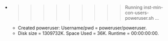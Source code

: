 * >>>>>>>>> Running inst-min-con-users-poweruser.sh ...
  * Created poweruser: Username/pwd = poweruser/poweruser.
  * Disk size = 1309732K. Space Used = 36K. Runtime = 00:00:00:00.
